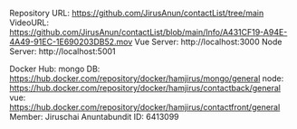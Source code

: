 Repository URL: https://github.com/JirusAnun/contactList/tree/main
VideoURL: https://github.com/JirusAnun/contactList/blob/main/Info/A431CF19-A94E-4A49-91EC-1E690203DB52.mov
Vue Server: http://localhost:3000
Node Server: http://localhost:5001

Docker Hub:
    mongo DB: https://hub.docker.com/repository/docker/hamjirus/mongo/general
    node: https://hub.docker.com/repository/docker/hamjirus/contactback/general
    vue: https://hub.docker.com/repository/docker/hamjirus/contactfront/general
Member:
    Jiruschai Anuntabundit ID: 6413099